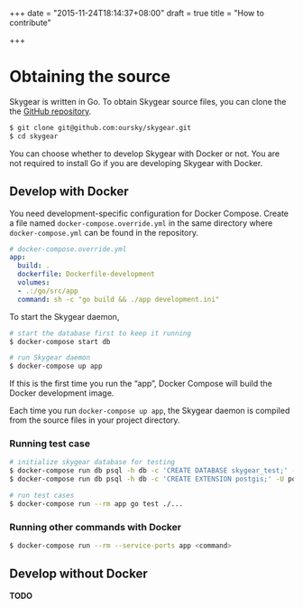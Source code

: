 +++
date = "2015-11-24T18:14:37+08:00"
draft = true
title = "How to contribute"

+++

# Obtaining the source

Skygear is written in Go. To obtain Skygear source files, you can clone the
the [GitHub repository](https://github.com/oursky/skygear).

```sh
$ git clone git@github.com:oursky/skygear.git
$ cd skygear
```

You can choose whether to develop Skygear with Docker or not. You are not required
to install Go if you are developing Skygear with Docker.

## Develop with Docker

You need development-specific configuration for Docker Compose. Create
a file named `docker-compose.override.yml` in the same directory where
`docker-compose.yml` can be found in the repository.

```yaml
# docker-compose.override.yml
app:
  build: .
  dockerfile: Dockerfile-development
  volumes:
  - .:/go/src/app
  command: sh -c "go build && ./app development.ini"
```

To start the Skygear daemon,

```sh
# start the database first to keep it running
$ docker-compose start db

# run Skygear daemon
$ docker-compose up app
```

If this is the first time you run the “app”, Docker Compose will build the
Docker development image.

Each time you run `docker-compose up app`, the Skygear daemon is compiled
from the source files in your project directory.

### Running test case

```sh
# initialize skygear database for testing
$ docker-compose run db psql -h db -c 'CREATE DATABASE skygear_test;' -U postgres
$ docker-compose run db psql -h db -c 'CREATE EXTENSION postgis;' -U postgres -d skygear_test

# run test cases
$ docker-compose run --rm app go test ./...
```

### Running other commands with Docker

```sh
$ docker-compose run --rm --service-ports app <command>
```

## Develop without Docker

**TODO**


